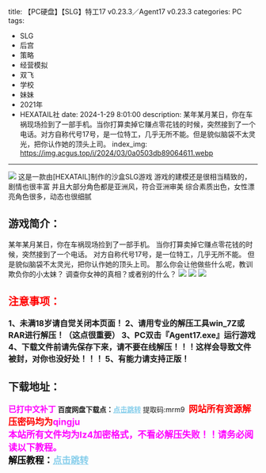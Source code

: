 title: 【PC硬盘】【SLG】特工17 v0.23.3／Agent17 v0.23.3
categories: PC
tags:
- SLG
- 后宫
- 策略
- 经营模拟
- 双飞
- 学校
- 妹妹
- 2021年
- HEXATAIL社
date: 2024-1-29 8:01:00
description: 某年某月某日，你在车祸现场捡到了一部手机。当你打算卖掉它赚点零花钱的时候，突然接到了一个电话。对方自称代号17号，是一位特工，几乎无所不能。但是貌似脑袋不太灵光，把你认作她的顶头上司。
index_img: https://img.acgus.top/i/2024/03/0a0503db89064611.webp
---
![](https://img.acgus.top/i/2024/03/0a0503db89064611.webp)
这是一款由[HEXATAIL]制作的沙盒SLG游戏
游戏的建模还是很相当精致的，剧情也很丰富
并且大部分角色都是亚洲风，符合亚洲审美
综合素质出色，女性漂亮角色很多，动态也很细腻

## 游戏简介：
某年某月某日，你在车祸现场捡到了一部手机。
当你打算卖掉它赚点零花钱的时候，突然接到了一个电话。
对方自称代号17号，是一位特工，几乎无所不能。
但是貌似脑袋不太灵光，把你认作她的顶头上司。
那么你会让他做些什么呢，教训欺负你的小太妹？
调查你女神的真相？或者别的什么？
![](https://img.acgus.top/i/2024/03/44c3a0061f064617.webp)
![](https://img.acgus.top/i/2024/03/410ded8d5a064614.webp)
![](https://img.acgus.top/i/2024/03/0685bb3789064613.webp)





## <font color=#FF0000 >注意事项：</font>
<font size=3><b>1、未满18岁请自觉关闭本页面！
2、请用专业的解压工具win_7Z或RAR进行解压！（这点很重要）
3、PC双击『Agent17.exe』运行游戏
4、下载文件前请先保存下来，请不要在线解压！！！这样会导致文件被封，对你也没好处！！！
5、有能力请支持正版！</b></font>

## 下载地址：
<font color=#FF00FF size=3><b>已打中文补丁</b></font>
<b>百度网盘下载点：</b><a href="https://pan.baidu.com/s/1cAzkW1G1NoNSmcTy5W74XQ?pwd=mrm9" style="color: #87CEEB;"><b>点击跳转</b></a> 提取码:mrm9
<a style="padding: 0" href="https://post.qingju.org/AD/"><img style="max-width:100%" src="https://img.acgus.top/i/2024/07/478f689b8021d8d499ab43d21acf137a.gif" alt=""></a>
<b><font color=#FF0000 size=4>网站所有资源解压密码均为</b></font><b><font color=#FF00FF size=4>qingju</font><font color=#FF0000 ></font></b><br><b><font color=#FF00FF size=4>本站所有文件均为lz4加密格式，不看必解压失败！！请务必阅读以下教程。</b></font><br><b><font color=#000 size=4>解压教程：</b><a href="https://post.qingju.org/tutorial/000/" style="color: #87CEEB;"><b>点击跳转</b></a>